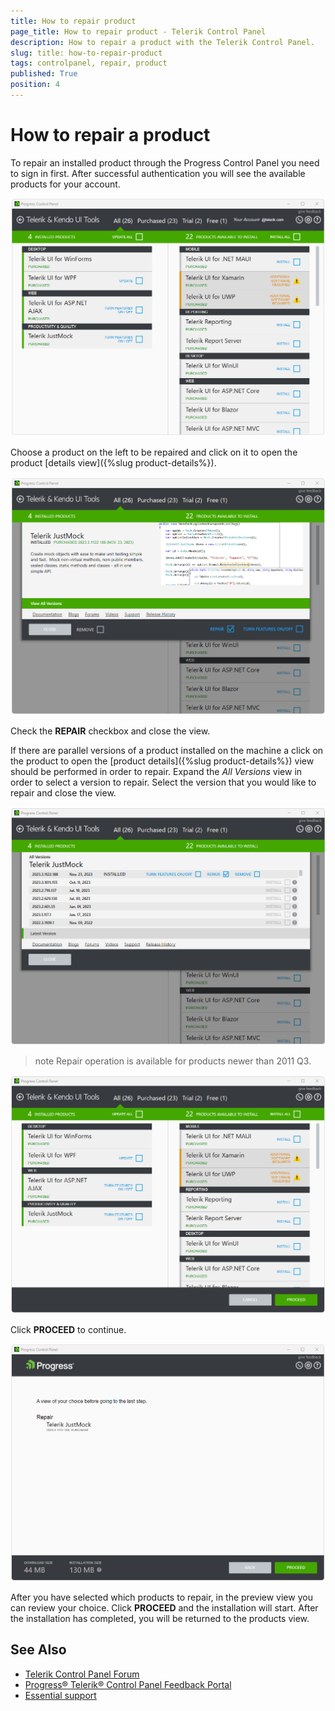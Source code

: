 ```yaml
---
title: How to repair product
page_title: How to repair product - Telerik Control Panel
description: How to repair a product with the Telerik Control Panel.
slug: title: how-to-repair-product
tags: controlpanel, repair, product
published: True
position: 4 
---
```


# How to repair a product

To repair an installed product through the Progress Control Panel you need to sign in first. After successful authentication you will see the available products for your account.

![Repair Telerik Product](images/repair-product.png)

Choose a product on the left to be repaired and click on it to open the product [details view]({%slug product-details%}).
 
![Choose Telerik Product](images/choose-product.png)

Check the **REPAIR** checkbox and close the view.

If there are parallel versions of a product installed on the machine a click on the product to open the [product details]({%slug product-details%}) view should be performed in order to repair. Expand the *All Versions* view in order to select a version to repair. Select the version that you would like to repair and close the view.

![Repair Version Telerik Product](images/repair-version-product.png)

>note Repair operation is available for products newer than 2011 Q3. 

![Proceed Repair Telerik Product](images/proceed-repair-product.png)

Click **PROCEED** to continue.

![Proceed Repair Step Telerik Product](images/proceed-repair-product-step.png)

After you have selected which products to repair, in the preview view you can review your choice. Click **PROCEED** and the installation will start. After the installation has completed, you will be returned to the products view. 

## See Also

* [Telerik Control Panel Forum](https://www.telerik.com/forums/telerik-control-panel)
* [Progress® Telerik® Control Panel Feedback Portal](https://feedback.telerik.com/controlpanel) 
* [Essential support](http://www.telerik.com/support) 
